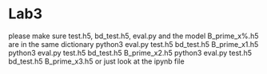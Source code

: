 # Lab3
please make sure test.h5, bd_test.h5, eval.py and the model B_prime_x%.h5 are in the same dictionary
python3 eval.py test.h5 bd_test.h5 B_prime_x1.h5
python3 eval.py test.h5 bd_test.h5 B_prime_x2.h5
python3 eval.py test.h5 bd_test.h5 B_prime_x3.h5
or just look at the ipynb file
